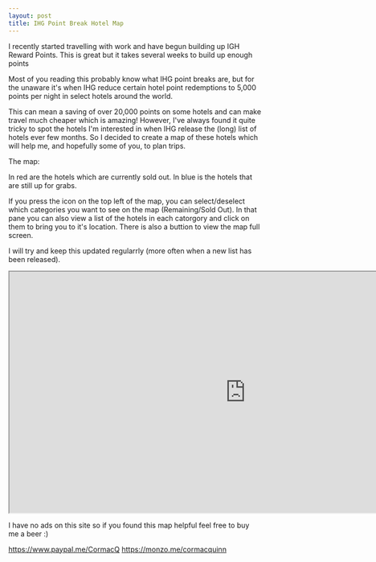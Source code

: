 ```yaml
---
layout: post
title: IHG Point Break Hotel Map
---
```


I recently started travelling with work and have begun building up IGH Reward Points. This is great but it takes several weeks to build up enough points 

Most of you reading this probably know what IHG point breaks are, but for the unaware it's when IHG reduce certain hotel point redemptions to 5,000 points per night in select hotels around the world.

This can mean a saving of over 20,000 points on some hotels and can make travel much cheaper which is amazing! However, I've always found it quite tricky to spot the hotels I'm interested in when IHG release the (long) list of hotels ever few months. So I decided to create a map of these hotels which will help me, and hopefully some of you, to plan trips. 

The map:

In red are the hotels which are currently sold out.
In blue is the hotels that are still up for grabs.

If you press the icon on the top left of the map, you can select/deselect which categories you want to see on the map (Remaining/Sold Out). In that pane you can also view a list of the hotels in each catorgory and click on them to bring you to it's location. There is also a buttion to view the map full screen.

I will try and keep this updated regularrly (more often when a new list has been released).

<iframe src="https://www.google.com/maps/d/embed?mid=1peKGEbnhcfhgjVR8DvVVC60z-74" width="940" height="480"></iframe>





I have no ads on this site so if you found this map helpful feel free to buy me a beer :)

https://www.paypal.me/CormacQ
https://monzo.me/cormacquinn